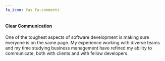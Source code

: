 ```yaml
---
fa_icon: fas fa-comments
---
```


#### Clear Communication
One of the toughest aspects of software development is making sure everyone is on the same page. My experience working with diverse teams and my time studying business management have refined my ability to communicate, both with clients and with fellow developers.
